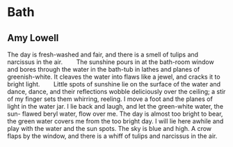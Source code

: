 # Bath
## Amy Lowell
The day is fresh-washed and fair, and there is a smell of tulips and narcissus
in the air.
       The sunshine pours in at the bath-room window and bores through the
water in the bath-tub in lathes and planes of greenish-white. It cleaves the
water into flaws like a jewel, and cracks it to bright light.
       Little spots of sunshine lie on the surface of the water and dance,
dance, and their reflections wobble deliciously over the ceiling; a stir of my
finger sets them whirring, reeling. I move a foot and the planes of light in
the water jar. I lie back and laugh, and let the green-white water, the sun-
flawed beryl water, flow over me. The day is almost too bright to bear, the
green water covers me from the too bright day. I will lie here awhile and play
with the water and the sun spots. The sky is blue and high. A crow flaps by
the window, and there is a whiff of tulips and narcissus in the air.